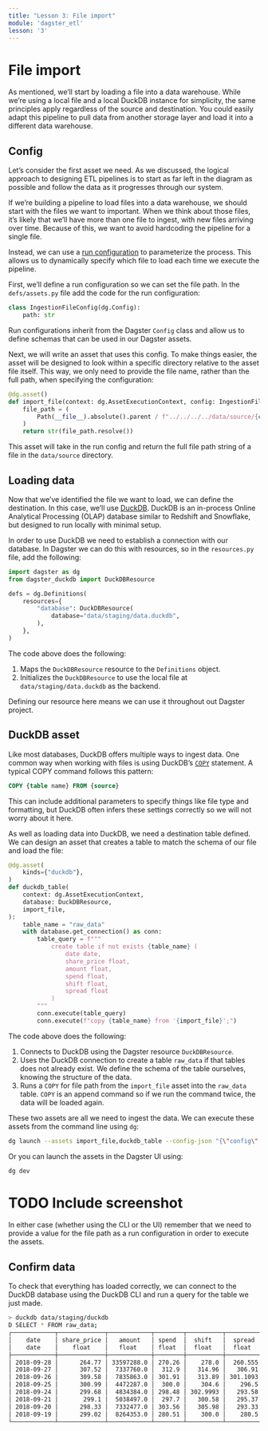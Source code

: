```yaml
---
title: "Lesson 3: File import"
module: 'dagster_etl'
lesson: '3'
---
```


# File import

As mentioned, we’ll start by loading a file into a data warehouse. While we’re using a local file and a local DuckDB instance for simplicity, the same principles apply regardless of the source and destination. You could easily adapt this pipeline to pull data from another storage layer and load it into a different data warehouse.

## Config

Let’s consider the first asset we need. As we discussed, the logical approach to designing ETL pipelines is to start as far left in the diagram as possible and follow the data as it progresses through our system.

If we’re building a pipeline to load files into a data warehouse, we should start with the files we want to important. When we think about those files, it’s likely that we’ll have more than one file to ingest, with new files arriving over time. Because of this, we want to avoid hardcoding the pipeline for a single file.

Instead, we can use a [run configuration](https://docs.dagster.io/guides/operate/configuration/run-configuration) to parameterize the process. This allows us to dynamically specify which file to load each time we execute the pipeline.

First, we’ll define a run configuration so we can set the file path. In the `defs/assets.py` file add the code for the run configuration:

```python
class IngestionFileConfig(dg.Config):
    path: str
```

Run configurations inherit from the Dagster `Config` class and allow us to define schemas that can be used in our Dagster assets.

Next, we will write an asset that uses this config. To make things easier, the asset will be designed to look within a specific directory relative to the asset file itself. This way, we only need to provide the file name, rather than the full path, when specifying the configuration:

```python
@dg.asset()
def import_file(context: dg.AssetExecutionContext, config: IngestionFileConfig) -> str:
    file_path = (
        Path(__file__).absolute().parent / f"../../../../data/source/{config.path}"
    )
    return str(file_path.resolve())
```

This asset will take in the run config and return the full file path string of a file in the `data/source` directory.

## Loading data

Now that we’ve identified the file we want to load, we can define the destination. In this case, we’ll use [DuckDB](https://duckdb.org/). DuckDB is an in-process Online Analytical Processing (OLAP) database similar to Redshift and Snowflake, but designed to run locally with minimal setup.

In order to use DuckDB we need to establish a connection with our database. In Dagster we can do this with resources, so in the `resources.py` file, add the following:

```python
import dagster as dg
from dagster_duckdb import DuckDBResource

defs = dg.Definitions(
    resources={
        "database": DuckDBResource(
            database="data/staging/data.duckdb",
        ),
    },
)
```

The code above does the following:
1. Maps the `DuckDBResource` resource to the `Definitions` object.
2. Initializes the `DuckDBResource` to use the local file at `data/staging/data.duckdb` as the backend.

Defining our resource here means we can use it throughout out Dagster project.

## DuckDB asset

Like most databases, DuckDB offers multiple ways to ingest data. One common way when working with files is using DuckDB’s [`COPY`](https://duckdb.org/docs/stable/sql/statements/copy.html) statement. A typical COPY command follows this pattern:

```sql
COPY {table name} FROM {source}
```

This can include additional parameters to specify things like file type and formatting, but DuckDB often infers these settings correctly so we will not worry about it here.

As well as loading data into DuckDB, we need a destination table defined. We can design an asset that creates a table to match the schema of our file and load the file:

```python
@dg.asset(
    kinds={"duckdb"},
)
def duckdb_table(
    context: dg.AssetExecutionContext,
    database: DuckDBResource,
    import_file,
):
    table_name = "raw_data"
    with database.get_connection() as conn:
        table_query = f"""
            create table if not exists {table_name} (
                date date,
                share_price float,
                amount float,
                spend float,
                shift float,
                spread float
            ) 
        """
        conn.execute(table_query)
        conn.execute(f"copy {table_name} from '{import_file}';")
```

The code above does the following:

1. Connects to DuckDB using the Dagster resource `DuckDBResource`.
2. Uses the DuckDB connection to create a table `raw_data` if that tables does not already exist. We define the schema of the table ourselves, knowing the structure of the data.
3. Runs a `COPY` for file path from the `import_file` asset into the `raw_data` table. `COPY` is an append command so if we run the command twice, the data will be loaded again.

These two assets are all we need to ingest the data. We can execute these assets from the command line using `dg`:

```bash
dg launch --assets import_file,duckdb_table --config-json "{\"config\":{\"ops\":{\"import_file\":\"2018-01-22.csv\"}}}"
```

Or you can launch the assets in the Dagster UI using:

```bash
dg dev
```

# TODO Include screenshot

In either case (whether using the CLI or the UI) remember that we need to provide a value for the file path as a run configuration in order to execute the assets.

## Confirm data

To check that everything has loaded correctly, we can connect to the DuckDB database using the DuckDB CLI and run a query for the table we just made.

```bash
> duckdb data/staging/duckdb
D SELECT * FROM raw_data;
┌────────────┬─────────────┬────────────┬────────┬──────────┬──────────┐
│    date    │ share_price │   amount   │ spend  │  shift   │  spread  │
│    date    │    float    │   float    │ float  │  float   │  float   │
├────────────┼─────────────┼────────────┼────────┼──────────┼──────────┤
│ 2018-09-28 │      264.77 │ 33597288.0 │ 270.26 │    278.0 │  260.555 │
│ 2018-09-27 │      307.52 │  7337760.0 │  312.9 │   314.96 │   306.91 │
│ 2018-09-26 │      309.58 │  7835863.0 │ 301.91 │   313.89 │ 301.1093 │
│ 2018-09-25 │      300.99 │  4472287.0 │  300.0 │    304.6 │    296.5 │
│ 2018-09-24 │      299.68 │  4834384.0 │ 298.48 │ 302.9993 │   293.58 │
│ 2018-09-21 │       299.1 │  5038497.0 │  297.7 │   300.58 │   295.37 │
│ 2018-09-20 │      298.33 │  7332477.0 │ 303.56 │   305.98 │   293.33 │
│ 2018-09-19 │      299.02 │  8264353.0 │ 280.51 │    300.0 │    280.5 │
└────────────┴─────────────┴────────────┴────────┴──────────┴──────────┘
```
